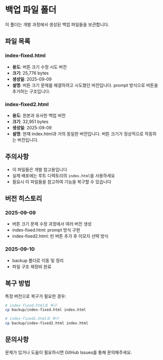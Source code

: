 # 백업 파일 폴더

이 폴더는 개발 과정에서 생성된 백업 파일들을 보관합니다.

## 파일 목록

### index-fixed.html
- **용도**: 버튼 크기 수정 시도 버전
- **크기**: 25,776 bytes
- **생성일**: 2025-09-09
- **설명**: 버튼 크기 문제를 해결하려고 시도했던 버전입니다. prompt 방식으로 버튼을 추가하는 구조입니다.

### index-fixed2.html
- **용도**: 원본과 유사한 백업 버전
- **크기**: 32,951 bytes
- **생성일**: 2025-09-09
- **설명**: 현재 index.html과 거의 동일한 버전입니다. 버튼 크기가 정상적으로 작동하는 버전입니다.

## 주의사항

- 이 파일들은 개발 참고용입니다
- 실제 배포에는 루트 디렉토리의 `index.html`을 사용하세요
- 필요시 이 파일들을 참고하여 기능을 복구할 수 있습니다

## 버전 히스토리

### 2025-09-09
- 버튼 크기 문제 수정 과정에서 여러 버전 생성
- index-fixed.html: prompt 방식 구현
- index-fixed2.html: 빈 버튼 추가 후 이모지 선택 방식

### 2025-09-10
- backup 폴더로 이동 및 정리
- 파일 구조 재정비 완료

## 복구 방법

특정 버전으로 복구가 필요한 경우:

```bash
# index-fixed.html로 복구
cp backup/index-fixed.html index.html

# index-fixed2.html로 복구
cp backup/index-fixed2.html index.html
```

## 문의사항

문제가 있거나 도움이 필요하시면 GitHub Issues를 통해 문의해주세요.